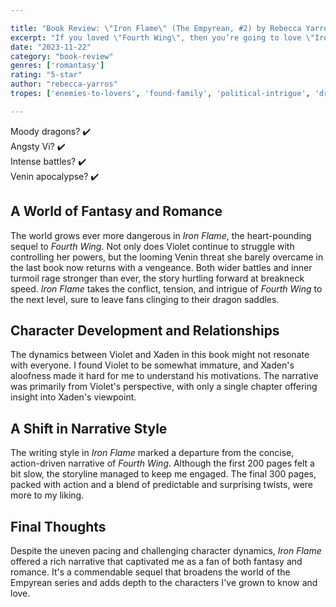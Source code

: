 ```yaml
---

title: "Book Review: \"Iron Flame\" (The Empyrean, #2) by Rebecca Yarros"
excerpt: "If you loved \"Fourth Wing\", then you’re going to love \"Iron Flame\" too. The book takes all your favorite elements from \"Fourth Wing\" and doubles it."
date: "2023-11-22"
category: "book-review"
genres: ['romantasy']
rating: "5-star"
author: "rebecca-yarros"
tropes: ['enemies-to-lovers', 'found-family', 'political-intrigue', 'dragons']

---
```



Moody dragons? ✔️  
Angsty Vi? ✔️  
Intense battles? ✔️  
Venin apocalypse? ✔️  
  

## A World of Fantasy and Romance
The world grows ever more dangerous in *Iron Flame*, the heart-pounding sequel to *Fourth Wing*. Not only does Violet continue to struggle with controlling her powers, but the looming Venin threat she barely overcame in the last book now returns with a vengeance. Both wider battles and inner turmoil rage stronger than ever, the story hurtling forward at breakneck speed. *Iron Flame* takes the conflict, tension, and intrigue of *Fourth Wing* to the next level, sure to leave fans clinging to their dragon saddles.


## Character Development and Relationships
The dynamics between Violet and Xaden in this book might not resonate with everyone. I found Violet to be somewhat immature, and Xaden's aloofness made it hard for me to understand his motivations. The narrative was primarily from Violet's perspective, with only a single chapter offering insight into Xaden's viewpoint.


## A Shift in Narrative Style
The writing style in *Iron Flame* marked a departure from the concise, action-driven narrative of *Fourth Wing*. Although the first 200 pages felt a bit slow, the storyline managed to keep me engaged. The final 300 pages, packed with action and a blend of predictable and surprising twists, were more to my liking.


## Final Thoughts
Despite the uneven pacing and challenging character dynamics, *Iron Flame* offered a rich narrative that captivated me as a fan of both fantasy and romance. It's a commendable sequel that broadens the world of the Empyrean series and adds depth to the characters I've grown to know and love.
